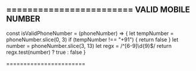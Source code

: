 ========================
VALID MOBILE NUMBER
-------------------
const isValidPhoneNumber = (phoneNumber) => {
    let tempNumber = phoneNumber.slice(0, 3)
    if (tempNumber !== "+91") {
        return false
    }
    let number = phoneNumber.slice(3, 13)
    let regx = /^[6-9]\d{9}$/
    return regx.test(number) ? true : false
}


=======================

